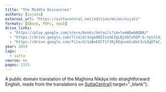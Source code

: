 ```yaml
---
title: "The Middle Discourses"
authors: [sujato]
external_url: "https://suttacentral.net/edition/mn/en/sujato"
formats: [GBook, PDFs, epub]
drive_links:
  - "https://play.google.com/store/books/details?id=lemWDwAAQBAJ"
  - "https://drive.google.com/file/d/1ngo8BIIxzmEIgLBjSQlehEP-b-YptSld/view?usp=drivesdk"
  - "https://drive.google.com/file/d/1aBxE8lT1fJRjKEqnxmCvDml3ckZgDTaC/view?usp=drivesdk"
year: 2019
tags:
  - sutta
course: mn
pages: 1153
---
```


A public domain translation of the Majjhima Nikāya into straightforward English, made from the translations on [SuttaCentral](https://suttacentral.net/mn){:target="_blank"}.
